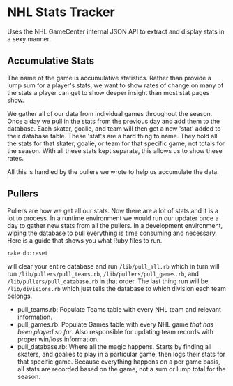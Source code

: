 NHL Stats Tracker
=================

Uses the NHL GameCenter internal JSON API to extract and display stats in a sexy manner.

Accumulative Stats
------------------

The name of the game is accumulative statistics. Rather than provide a lump sum for a player's stats, we want to show rates of change on many of the stats a player can get to show deeper insight than most stat pages show. 

We gather all of our data from individual games throughout the season. Once a day we pull in the stats from the previous day and add them to the database. Each skater, goalie, and team will then get a new 'stat' added to their database table. These 'stat's are a hard thing to name. They hold all the stats for that skater, goalie, or team for that specific game, not totals for the season. With all these stats kept separate, this allows us to show these rates.

All this is handled by the pullers we wrote to help us accumulate the data.

Pullers
-------

Pullers are how we get all our stats. Now there are a lot of stats and it is a lot to process. In a runtime environment we would run our updater once a day to gather new stats from all the pullers. In a development environment, wiping the database to pull everything is time consuming and necessary. Here is a guide that shows you what Ruby files to run.

```
rake db:reset
```
will clear your entire database and run ```/lib/pull_all.rb``` which in turn will run ```/lib/pullers/pull_teams.rb```, ```/lib/pullers/pull_games.rb```, and ```/lib/pullers/pull_database.rb``` in that order. The last thing run will be ```/lib/divisions.rb``` which just tells the database to which division each team belongs.


+ pull_teams.rb: Populate Teams table with every NHL team and relevant information.
+ pull_games.rb: Populate Games table with every NHL game *that has been played so far*. Also responsible for updating team records with proper win/loss information.
+ pull_database.rb: Where all the magic happens. Starts by finding all skaters, and goalies to play in a particular game, then logs their stats for that specific game. Because everything happens on a per game basis, all stats are recorded based on the game, not a sum or lump total for the season. 
